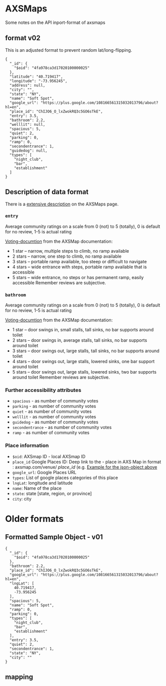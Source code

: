# AXSMaps
Some notes on the API inport-format of axsmaps

## format v02

This is an adjusted format to prevent random lat/long-flipping.

```
{
  "_id": {
    "$oid": "4fa978ca3d17020100000025"
  },
  "latitude": "40.719417",
  "longitude": "-73.956245",
  "address": null,
  "city": "",
  "state": "NY",
  "name": "Soft Spot",
  "google_url": "https://plus.google.com/108166561315032013796/about?hl=en",
  "place_id": "ChIJO6_O_lxZwokRQ3c5GO6sTkE",
  "entry": 3.5,
  "bathroom": 2.2,
  "welllit": null,
  "spacious": 5,
  "quiet": 2,
  "parking": 0,
  "ramp": 0,
  "secondentrance": 1,
  "guidedog": null,
  "types": [
    "night_club",
    "bar",
    "establishment"
  ]
}
```



## Description of data format

There is a [extensive description](https://www.axsmap.com/faq/) on the AXSMaps page.

### `entry` 
Average community ratings on a scale from 0 (not) to 5 (totally), 0 is default for no review, 1-5 is actual rating

[Voting-documtion](https://www.axsmap.com/faq/) from the AXSMap documentation:

- 1 star – narrow, multiple steps to climb, no ramp available
- 2 stars – narrow, one step to climb, no ramp available
- 3 stars – portable ramp available, too steep or difficult to navigate
- 4 stars – wide entrance with steps, portable ramp available that is accessible
- 5 stars – wide entrance, no steps or has permanent ramp, easily accessible
  Remember reviews are subjective. 


### `bathroom`
Average community ratings on a scale from 0 (not) to 5 (totally), 0 is default for no review, 1-5 is actual rating

[Voting-documtion](https://www.axsmap.com/faq/) from the AXSMap documentation:

- 1 star – door swings in, small stalls, tall sinks, no bar supports around toilet
- 2 stars – door swings in, average stalls, tall sinks, no bar supports around toilet
- 3 stars – door swings out, large stalls, tall sinks, no bar supports around toilet
- 4 stars – door swings out, large stalls, lowered sinks, one bar support around toilet
- 5 stars – door swings out, large stalls, lowered sinks, two bar supports around toilet
  Remember reviews are subjective. 

### Further accessibility attributes

- `spacious` - as number of community votes
- `parking` - as number of community votes
- `quiet` - as number of community votes
- `welllit` - as number of community votes
- `guidedog` - as number of community votes 
- `secondentrance` - as number of community votes
- `ramp` - as number of community votes

### Place information

- `$oid`: AXSmap ID - local AXSmap ID
- `place_id` Google Places ID: Deep link to the - place in AXS Map in format : axsmap.com/venue/ *place_id* (e.g. [Example for the json-object above](https://axsmap.com/venue/ChIJO6_O_lxZwokRQ3c5GO6sTkE)
- `google_url`: Google Places URL
- `types`: List of google places categories of this place
- `lngLat`: longitude and latitude
- `name`: Name of the place
- `state`: state [state, region, or province]
- `city`: city



# Older formats

## Formatted Sample Object - v01

```
{
  "_id": {
    "$oid": "4fa978ca3d17020100000025"
  },
  "bathroom": 2.2,
  "place_id": "ChIJO6_O_lxZwokRQ3c5GO6sTkE",
  "google_url": "https://plus.google.com/108166561315032013796/about?hl=en",
  "lngLat": [
    40.719417,
    -73.956245
  ],
  "spacious": 5,
  "name": "Soft Spot",
  "ramp": 0,
  "parking": 0,
  "types": [
    "night_club",
    "bar",
    "establishment"
  ],
  "entry": 3.5,
  "quiet": 2,
  "secondentrance": 1,
  "state": "NY",
  "city": ""
}
```

## mapping

